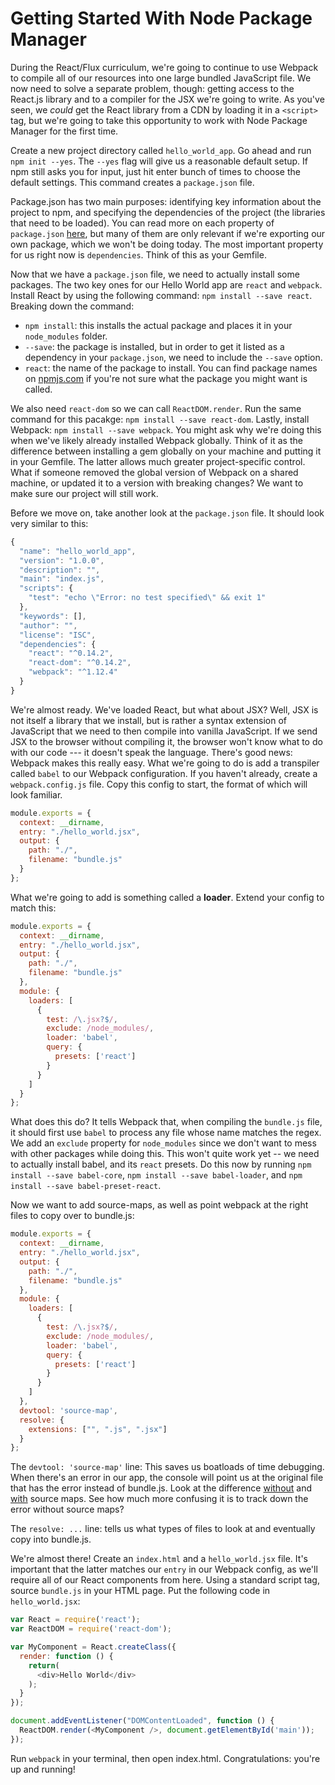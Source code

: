 # Getting Started With Node Package Manager

During the React/Flux curriculum, we're going to continue to use Webpack to compile
all of our resources into one large bundled JavaScript file. We now need to
solve a separate problem, though: getting access to the React.js library and to
a compiler for the JSX we're going to write. As you've seen, we _could_ get the
React library from a CDN by loading it in a `<script>` tag, but we're going to
take this opportunity to work with Node Package Manager for the first time.

Create a new project directory called `hello_world_app`. Go ahead and run `npm
init --yes`. The `--yes` flag will give us a reasonable default setup.  If npm still asks you for input, just hit enter bunch of times to choose the default settings.  This command creates a `package.json` file.

Package.json has two main purposes: identifying key
information about the project to npm, and specifying the dependencies of the
project (the libraries that need to be loaded). You can read more on each
property of `package.json` [here][packageurl], but many of them are only
relevant if we're exporting our own package, which we won't be doing today. The
most important property for us right now is `dependencies`. Think of this as
your Gemfile.

Now that we have a `package.json` file, we need to actually install some
packages. The two key ones for our Hello World app are `react` and `webpack`.
Install React by using the following command: `npm install --save react`.
Breaking down the command:
  * `npm install`: this installs the actual package and places it in your 
  `node_modules` folder.
  * `--save`: the package is installed, but in order to get it listed as a 
  dependency in your `package.json`, we need to include the `--save` option.
  * `react`: the name of the package to install. You can find package names on 
  [npmjs.com][npm-site] if you're not sure what the package you might want is 
  called.

We also need `react-dom` so we can call `ReactDOM.render`. Run the same command
for this pacakge: `npm install --save react-dom`. Lastly, install Webpack: `npm
install --save webpack`. You might ask why we're doing this when we've likely
already installed Webpack globally. Think of it as the difference between
installing a gem globally on your machine and putting it in your Gemfile. The
latter allows much greater project-specific control. What if someone removed the
global version of Webpack on a shared machine, or updated it to a version with
breaking changes? We want to make sure our project will still work.

Before we move on, take another look at the `package.json` file. It should look
very similar to this:

```javascript
{
  "name": "hello_world_app",
  "version": "1.0.0",
  "description": "",
  "main": "index.js",
  "scripts": {
    "test": "echo \"Error: no test specified\" && exit 1"
  },
  "keywords": [],
  "author": "",
  "license": "ISC",
  "dependencies": {
    "react": "^0.14.2",
    "react-dom": "^0.14.2",
    "webpack": "^1.12.4"
  }
}
```

We're almost ready. We've loaded React, but what about JSX? Well, JSX is not
itself a library that we install, but is rather a syntax extension of JavaScript
that we need to then compile into vanilla JavaScript. If we send JSX to the
browser without compiling it, the browser won't know what to do with our code
--- it doesn't speak the language. There's good news: Webpack makes this really
easy. What we're going to do is add a transpiler called `babel` to our Webpack
configuration. If you haven't already, create a `webpack.config.js` file. Copy
this config to start, the format of which will look familiar.

```javascript
module.exports = {
  context: __dirname,
  entry: "./hello_world.jsx",
  output: {
    path: "./",
    filename: "bundle.js"
  }
};
```

What we're going to add is something called a **loader**. Extend your config to 
match this: 

```javascript
module.exports = {
  context: __dirname,
  entry: "./hello_world.jsx",
  output: {
    path: "./",
    filename: "bundle.js"
  },
  module: {
    loaders: [
      {
        test: /\.jsx?$/,
        exclude: /node_modules/,
        loader: 'babel',
        query: {
          presets: ['react']
        }
      }
    ]
  }
};
```

What does this do? It tells Webpack that, when compiling the `bundle.js` file,
it should first use `babel` to process any file whose name matches the regex. We
add an `exclude` property for `node_modules` since we don't want to mess with
other packages while doing this. This won't quite work yet -- we need to
actually install babel, and its `react` presets. Do this now by running `npm
install --save babel-core`, `npm install --save babel-loader`, and `npm install
--save babel-preset-react`.

Now we want to add source-maps, as well as point webpack at the right files to copy over to bundle.js:

```javascript
module.exports = {
  context: __dirname,
  entry: "./hello_world.jsx",
  output: {
    path: "./",
    filename: "bundle.js"
  },
  module: {
    loaders: [
      {
        test: /\.jsx?$/,
        exclude: /node_modules/,
        loader: 'babel',
        query: {
          presets: ['react']
        }
      }
    ]
  },
  devtool: 'source-map',
  resolve: {
    extensions: ["", ".js", ".jsx"]
  }
};
```

The `devtool: 'source-map'` line:  This saves us boatloads of time debugging.  When there's an error in our app, the console will point us at the original file that has the error instead of bundle.js.  Look at the difference [without][without-source-maps] and [with][with-source-maps] source maps.  See how much more confusing it is to track down the error without source maps?

The `resolve: ...` line: tells us what types of files to look at and eventually copy into bundle.js.


We're almost there! Create an `index.html` and a `hello_world.jsx` file. It's
important that the latter matches our `entry` in our Webpack config, as we'll
require all of our React components from here. Using a standard script tag,
source `bundle.js` in your HTML page. Put the following code in
`hello_world.jsx`:

```javascript
var React = require('react');
var ReactDOM = require('react-dom');

var MyComponent = React.createClass({
  render: function () {
    return(
      <div>Hello World</div>
    );
  }
});

document.addEventListener("DOMContentLoaded", function () {
  ReactDOM.render(<MyComponent />, document.getElementById('main'));
});
```

Run `webpack` in your terminal, then open index.html. Congratulations: you're
up and running!

[npm-site]: https://www.npmjs.com/
[packageurl]: http://browsenpm.org/package.json
[without-source-maps]: http://imgur.com/3PuzELi
[with-source-maps]: http://imgur.com/zZzWt9K
